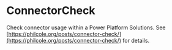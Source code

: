 # ConnectorCheck

Check connector usage within a Power Platform Solutions. See [https://philcole.org/posts/connector-check/](https://philcole.org/posts/connector-check/) for details.
